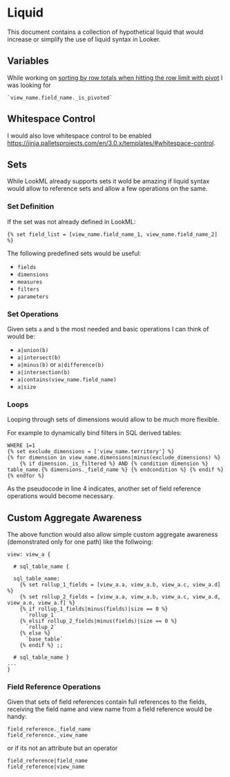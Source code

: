# Liquid

This document contains a collection of hypothetical liquid that would increase or simplify the use of liquid syntax in Looker.

## Variables

While working on [sorting by row totals when hitting the row limit with pivot](/product_sales/sort_by_row_totals.md) I was looking for 

    `view_name.field_name._is_pivoted`


## Whitespace Control

I would also love whitespace control to be enabled https://jinja.palletsprojects.com/en/3.0.x/templates/#whitespace-control.
 

## Sets

While LookML already supports sets it wold be amazing if liquid syntax would allow to reference sets and allow a few operations on the same.


### Set Definition

If the set was not already defined in LookML:

    {% set field_list = [view_name.field_name_1, view_name.field_name_2] %}

The following predefined sets would be useful:

- `fields`
- `dimensions`
- `measures`
- `filters`
- `parameters`


### Set Operations

Given sets `a` and `b` the most needed and basic operations I can think of would be:

- `a|union(b)`
- `a|intersect(b)`
- `a|minus(b)` or `a|difference(b)`
- `a|intersection(b)`
- `a|contains(view_name.field_name)`
- `a|size`


### Loops 

Looping through sets of dimensions would allow to be much more flexible. 

For example to dynamically bind filters in SQL derived tables:

```lkml
WHERE 1=1
{% set exclude_dimensions = ['view_name.territory'] %}
{% for dimension in view_name.dimensions|minus(exclude_dimensions) %}
    {% if dimension._is_filtered %} AND {% condition dimension %} table_name.{% dimensions._field_name %} {% endcondition %} {% endif %}   
{% endfor %}
```
 
As the pseudocode in line 4 indicates, another set of field reference operations would become necessary.


## Custom Aggregate Awareness

The above function would also allow simple custom aggregate awareness (demonstrated only for one path) like the follwoing:

```lookml
view: view_a {

  # sql_table_name {

  sql_table_name:
    {% set rollup_1_fields = [view_a.a, view_a.b, view_a.c, view_a.d] %}
    {% set rollup_2_fields = [view_a.a, view_a.b, view_a.c, view_a.d, view_a.e, view_a.f] %}
    {% if rollup_1_fields|minus(fields)|size == 0 %}
      `rollup_1`
    {% elsif rollup_2_fields|minus(fields)|size == 0 %}
      `rollup_2`
    {% else %}
      `base_table`
    {% endif %} ;;
    
  # sql_table_name }
...
}    
```


### Field Reference Operations

Given that sets of field references contain full references to the fields, receiving the field name and view name from a field reference would be handy:

    field_reference._field_name
    field_reference._view_name

or if its not an attribute but an operator

    field_reference|field_name
    field_reference|view_name
